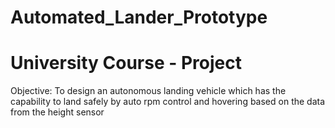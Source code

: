 # Automated_Lander_Prototype
# University Course - Project
Objective: To design an autonomous landing vehicle which has the capability to land safely by auto rpm
control and hovering based on the data from the height sensor
